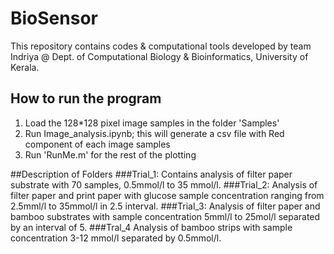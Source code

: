 # BioSensor
This repository contains codes & computational tools developed by team Indriya @ Dept. of Computational Biology & Bioinformatics,
University of Kerala.

## How to run the program
1. Load the 128*128 pixel image samples in the folder 'Samples'
2. Run Image_analysis.ipynb; this will generate a csv file with Red component of each image samples
3. Run 'RunMe.m' for the rest of the plotting

##Description of Folders
###Trial_1: 
Contains analysis of filter paper substrate with 70 samples, 0.5mmol/l to 35 mmol/l.
###Trial_2: 
Analysis of filter paper and print paper with glucose sample concentration ranging from 2.5mml/l to 35mmol/l in 2.5 interval.
###Trial_3: 
Analysis of filter paper and bamboo substrates with sample concentration 5mml/l to 25mol/l separated by an interval of 5.
###Tral_4
Analysis of bamboo strips with sample concentration 3-12 mmol/l separated by 0.5mmol/l.
